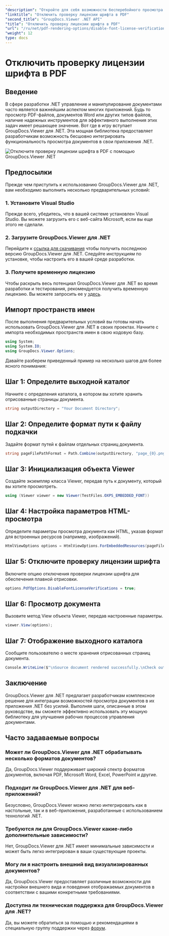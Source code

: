 ```yaml
---
"description": "Откройте для себя возможности бесперебойного просмотра документов в вашем .NET с GroupDocs.Viewer для .NET. Легко интегрируйте и настраивайте рендеринг документов с минимальными зависимостями."
"linktitle": "Отключить проверку лицензии шрифта в PDF"
"second_title": "GroupDocs.Viewer .NET API"
"title": "Отключить проверку лицензии шрифта в PDF"
"url": "/ru/net/pdf-rendering-options/disable-font-license-verifications-pdf/"
"weight": 12
type: docs
---
```

# Отключить проверку лицензии шрифта в PDF

## Введение
В сфере разработки .NET управление и манипулирование документами часто является важнейшим аспектом многих приложений. Будь то просмотр PDF-файлов, документов Word или других типов файлов, наличие надежных инструментов для эффективного выполнения этих задач имеет решающее значение. Вот где в игру вступает GroupDocs.Viewer для .NET. Эта мощная библиотека предоставляет разработчикам возможность бесшовно интегрировать функциональность просмотра документов в свои приложения .NET.

![Отключите проверку лицензии шрифта в PDF с помощью GroupDocs.Viewer .NET](/viewer/pdf-rendering-options/disable-font-license-verifications-in-pdf.png)

## Предпосылки
Прежде чем приступить к использованию GroupDocs.Viewer для .NET, вам необходимо выполнить несколько предварительных условий:
### 1. Установите Visual Studio
Прежде всего, убедитесь, что в вашей системе установлен Visual Studio. Вы можете загрузить его с веб-сайта Microsoft, если вы еще этого не сделали.
### 2. Загрузите GroupDocs.Viewer для .NET
Перейдите к [ссылка для скачивания](https://releases.groupdocs.com/viewer/net/) чтобы получить последнюю версию GroupDocs.Viewer для .NET. Следуйте инструкциям по установке, чтобы настроить его в вашей среде разработки.
### 3. Получите временную лицензию
Чтобы раскрыть весь потенциал GroupDocs.Viewer для .NET во время разработки и тестирования, рекомендуется получить временную лицензию. Вы можете запросить ее у [здесь](https://purchase.groupdocs.com/temporary-license/).

## Импорт пространств имен
После выполнения предварительных условий вы готовы начать использовать GroupDocs.Viewer для .NET в своих проектах. Начните с импорта необходимых пространств имен в свою кодовую базу.
```csharp
using System;
using System.IO;
using GroupDocs.Viewer.Options;
```

Давайте разберем приведенный пример на несколько шагов для более ясного понимания:
## Шаг 1: Определите выходной каталог
Начните с определения каталога, в котором вы хотите хранить отрисованные страницы документа.
```csharp
string outputDirectory = "Your Document Directory";
```
## Шаг 2: Определите формат пути к файлу подкачки
Задайте формат путей к файлам отдельных страниц документа.
```csharp
string pageFilePathFormat = Path.Combine(outputDirectory, "page_{0}.png");
```
## Шаг 3: Инициализация объекта Viewer
Создайте экземпляр класса Viewer, передав путь к документу, который вы хотите просмотреть.
```csharp
using (Viewer viewer = new Viewer(TestFiles.OXPS_EMBEDDED_FONT))
```
## Шаг 4: Настройка параметров HTML-просмотра
Определите параметры просмотра документа как HTML, указав формат для встроенных ресурсов (например, изображений).
```csharp
HtmlViewOptions options = HtmlViewOptions.ForEmbeddedResources(pageFilePathFormat);
```
## Шаг 5: Отключите проверку лицензии шрифта
Включите опцию отключения проверки лицензии шрифта для обеспечения плавной отрисовки.
```csharp
options.PdfOptions.DisableFontLicenseVerifications = true;
```
## Шаг 6: Просмотр документа
Вызовите метод View объекта Viewer, передав настроенные параметры.
```csharp
viewer.View(options);
```
## Шаг 7: Отображение выходного каталога
Сообщите пользователю о месте хранения отрисованных страниц документа.
```csharp
Console.WriteLine($"\nSource document rendered successfully.\nCheck output in {outputDirectory}.");
```

## Заключение
GroupDocs.Viewer для .NET предлагает разработчикам комплексное решение для интеграции возможностей просмотра документов в их приложения .NET без усилий. Выполняя шаги, описанные в этом руководстве, вы сможете эффективно использовать эту мощную библиотеку для улучшения рабочих процессов управления документами.
## Часто задаваемые вопросы
### Может ли GroupDocs.Viewer для .NET обрабатывать несколько форматов документов?
Да, GroupDocs.Viewer поддерживает широкий спектр форматов документов, включая PDF, Microsoft Word, Excel, PowerPoint и другие.
### Подходит ли GroupDocs.Viewer для .NET для веб-приложений?
Безусловно, GroupDocs.Viewer можно легко интегрировать как в настольные, так и в веб-приложения, разработанные с использованием технологий .NET.
### Требуются ли для GroupDocs.Viewer какие-либо дополнительные зависимости?
Нет, GroupDocs.Viewer для .NET имеет минимальные зависимости и может быть легко интегрирован в ваши существующие проекты.
### Могу ли я настроить внешний вид визуализированных документов?
Да, GroupDocs.Viewer предоставляет различные возможности для настройки внешнего вида и поведения отображаемых документов в соответствии с вашими конкретными требованиями.
### Доступна ли техническая поддержка для GroupDocs.Viewer для .NET?
Да, вы можете обратиться за помощью и рекомендациями в специальную группу поддержки через [форум](https://forum.groupdocs.com/c/viewer/9).